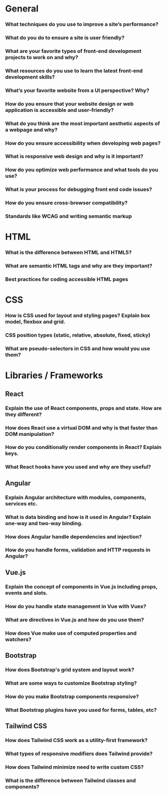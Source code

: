 # General
### What techniques do you use to improve a site’s performance?

### What do you do to ensure a site is user friendly? 
 
### What are your favorite types of front-end development projects to work on and why?
 
### What resources do you use to learn the latest front-end development skills?
 
### What’s your favorite website from a UI perspective? Why?
 
### How do you ensure that your website design or web application is accessible and user-friendly?
 
### What do you think are the most important aesthetic aspects of a webpage and why?

### How do you ensure accessibility when developing web pages?

### What is responsive web design and why is it important?

### How do you optimize web performance and what tools do you use?

### What is your process for debugging front end code issues?

### How do you ensure cross-browser compatibility?

### Standards like WCAG and writing semantic markup

# HTML
### What is the difference between HTML and HTML5?

### What are semantic HTML tags and why are they important?

### Best practices for coding accessible HTML pages

# CSS
### How is CSS used for layout and styling pages? Explain box model, flexbox and grid.

### CSS position types (static, relative, absolute, fixed, sticky)

### What are pseudo-selectors in CSS and how would you use them?

# Libraries / Frameworks

## React

### Explain the use of React components, props and state. How are they different?
### How does React use a virtual DOM and why is that faster than DOM manipulation?
### How do you conditionally render components in React? Explain keys.
### What React hooks have you used and why are they useful?

## Angular

### Explain Angular architecture with modules, components, services etc.
### What is data binding and how is it used in Angular? Explain one-way and two-way binding.
### How does Angular handle dependencies and injection?
### How do you handle forms, validation and HTTP requests in Angular?

## Vue.js

### Explain the concept of components in Vue.js including props, events and slots.
### How do you handle state management in Vue with Vuex?
### What are directives in Vue.js and how do you use them?
### How does Vue make use of computed properties and watchers?

## Bootstrap

### How does Bootstrap's grid system and layout work?
### What are some ways to customize Bootstrap styling?
### How do you make Bootstrap components responsive?
### What Bootstrap plugins have you used for forms, tables, etc?

## Tailwind CSS

### How does Tailwind CSS work as a utility-first framework?
### What types of responsive modifiers does Tailwind provide?
### How does Tailwind minimize need to write custom CSS?
### What is the difference between Tailwind classes and components?
